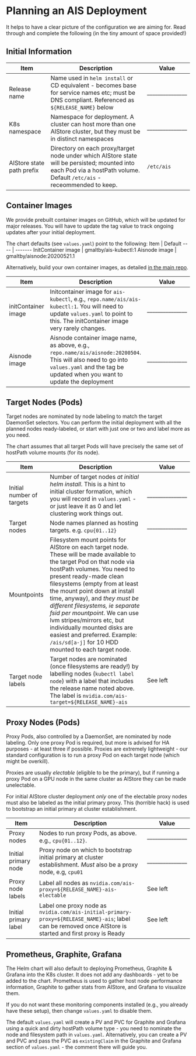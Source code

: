 # Planning an AIS Deployment

It helps to have a clear picture of the configuration we are aiming for. Read through and complete the following (in the tiny amount of space provided!)

## Initial Information

Item | Description | Value 
---- | ----------- | -----
Release name | Name used in `helm install` or CD equivalent - becomes base for service names etc; must be DNS compliant. Referenced as `${RELEASE_NAME}` below | _______________
K8s namespace | Namespace for deployment. A cluster can host more than one AIStore cluster, but they must be in distinct namespaces | _______________
AIStore state path prefix | Directory on each proxy/target node under which AIStore state will be persisted; mounted into each Pod via a hostPath volume. Default `/etc/ais` - receommended to keep. | `/etc/ais`

## Container Images

We provide prebuilt container images on GitHub, which will be updated
for major releases.
You will have to update the tag value to track ongoing updates after your initial deployment.

The chart defaults (see `values.yaml`) point to the following:
Item | Default
---- | -------
InitContainer image | gmaltby/ais-kubectl:1
Aisnode image | gmaltby/aisnode:20200521.1

Alternatively, build your own container images, as detailed [in the main repo](https://github.com/NVIDIA/aistore/tree/master/deploy/prod/k8s/aisnode_container).

Item | Description | Value 
---- | ----------- | -----
initContainer image | Initcontainer image for `ais-kubectl`, e.g., `repo.name/ais/ais-kubectl:1`. You will need to update `values.yaml` to point to this. The initContainer image very rarely changes. | _______________
Aisnode image | Aisnode container image name, as above, e.g., `repo.name/ais/aisnode:20200504`. This will also need to go into `values.yaml` and the tag be updated when you want to update the deployment | _______________

## Target Nodes (Pods)

Target nodes are nominated by node labeling to match the target DaemonSet selectors. You can perform the initial deployment
with all the planned nodes ready-labeled, or start with just one or two and label more as you need.

The chart assumes that all target Pods will have precisely the same set of hostPath volume mounts (for its node).

Item | Description | Value 
---- | ----------- | -----
Initial number of targets | Number of target nodes *at initial helm install*. This is a hint to initial cluster formation, which you will record in `values.yaml` - or just leave it as 0 and let clustering work things out. | _______________
Target nodes | Node names planned as hosting targets. e.g. `cpu{01..12}` | _______________
Mountpoints | Filesystem mount points for AIStore on each target node. These will be made available to the target Pod on that node via hostPath volumes. You need to present ready-made clean filesystems (empty from at least the mount point down at install time, anyway), and *they must be different filesystems, ie separate fsid per mountpoint*. We can use lvm stripes/mirrors etc, but individually mounted disks are easiest and preferred. Example: `/ais/sd[a-j]` for 10 HDD mounted to each target node.
Target node labels | Target nodes are nominated (once filesystems are ready!) by labelling nodes (`kubectl label node`) with a label that includes the release name noted above. The label is `nvidia.com/ais-target=${RELEASE_NAME}-ais` | See left

## Proxy Nodes (Pods)

Proxy Pods, also controlled by a DaemonSet, are nominated by node labeling. Only one proxy Pod is required, but more is advised for HA purposes - at least three if possible. Proxies are extremely lightweight - our standard configuration is to run a proxy Pod on each target node (which might be overkill).

Proxies are usually *electable* (eligible to be the primary), but if running a proxy Pod on a GPU node in the same cluster as
AIStore they can be made unelectable.

For initial AIStore cluster deployment *only* one of the electable proxy nodes must also be labeled as the initial primary proxy.
This (horrible hack) is used to bootstrap an initial primary at cluster establishment.

Item | Description | Value 
---- | ----------- | -----
Proxy nodes | Nodes to run proxy Pods, as above. e.g., `cpu{01..12}`. | _______________
Initial primary node | Proxy node on which to bootstrap initial primary at cluster establishment. *Must* also be a proxy node, e.g, `cpu01` | _______________
Proxy node labels | Label all nodes as `nvidia.com/ais-proxy=${RELEASE_NAME}-ais-electable` | See left
Initial primary label | Label one proxy node as `nvidia.com/ais-initial-primary-proxy=${RELEASE_NAME}-ais`; label can be removed once AIStore is started and first proxy is Ready | See left

## Prometheus, Graphite, Grafana

The Helm chart will also default to deploying Prometheus, Graphite & Grafana into the K8s cluster. It does not add
any dashboards - yet to be added to the chart. Prometheus is used to gather host node performance information,
Graphite to gather stats from AIStore, and Grafana to visualize them.

If you do not want these monitoring components installed (e.g., you already have these setup), then change `values.yaml`
to disable them.

The default `values.yaml` will create a PV and PVC for Graphite and Grafana using a quick and dirty hostPath
volume type - you need to nominate the node and filesystem path in `values.yaml`. Alternatively, you can
create a PV and PVC and pass the PVC as `existingClaim` in the Graphite and Grafana section of `values.yaml` - the
comment there will guide you.
